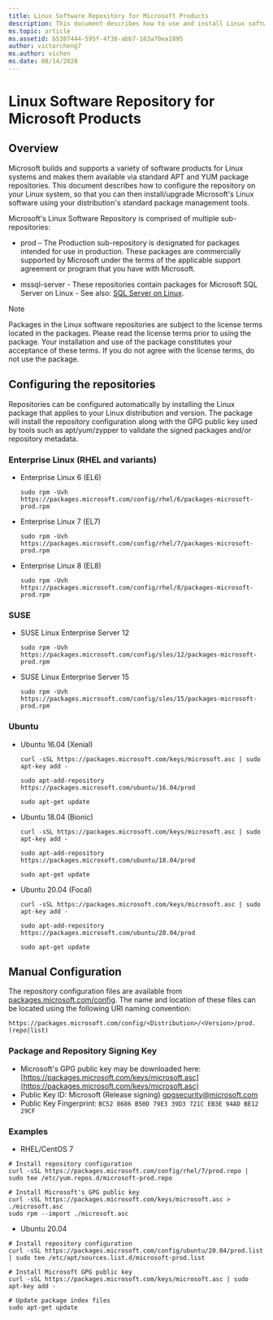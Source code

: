 ```yaml
---
title: Linux Software Repository for Microsoft Products
description: This document describes how to use and install Linux software packages for Microsoft products.
ms.topic: article
ms.assetid: b5387444-595f-4f38-abb7-163a70ea1895
author: victorcheng7
ms.author: vichen
ms.date: 08/14/2020
---
```


# Linux Software Repository for Microsoft Products

## Overview

Microsoft builds and supports a variety of software products for Linux systems and makes them available via standard APT and YUM package repositories. This document describes how to configure the repository on your Linux system, so that you can then install/upgrade Microsoft's Linux software using your distribution's standard package management tools.

Microsoft's Linux Software Repository is comprised of multiple sub-repositories:

 - prod – The Production sub-repository is designated for packages intended for use in production. These packages are commercially supported by Microsoft under the terms of the applicable support agreement or program that you have with Microsoft.

 - mssql-server - These repositories contain packages for Microsoft SQL Server on Linux - See also: [SQL Server on Linux](https://www.microsoft.com/sql-server/sql-server-vnext-including-Linux).

> [!NOTE]
> Packages in the Linux software repositories are subject to the license terms located in the packages. Please read the license terms prior to using the package. Your installation and use of the package constitutes your acceptance of these terms. If you do not agree with the license terms, do not use the package.

## Configuring the repositories

Repositories can be configured automatically by installing the Linux package that applies to your Linux distribution and version. The package will install the repository configuration along with the GPG public key used by tools such as apt/yum/zypper to validate the signed packages and/or repository metadata.

### Enterprise Linux (RHEL and variants)

 - Enterprise Linux 6 (EL6)<p>`sudo rpm -Uvh https://packages.microsoft.com/config/rhel/6/packages-microsoft-prod.rpm`

 - Enterprise Linux 7 (EL7)<p>`sudo rpm -Uvh https://packages.microsoft.com/config/rhel/7/packages-microsoft-prod.rpm`

 - Enterprise Linux 8 (EL8)<p>`sudo rpm -Uvh https://packages.microsoft.com/config/rhel/8/packages-microsoft-prod.rpm`

### SUSE

 - SUSE Linux Enterprise Server 12<p>`sudo rpm -Uvh https://packages.microsoft.com/config/sles/12/packages-microsoft-prod.rpm`

 - SUSE Linux Enterprise Server 15<p>`sudo rpm -Uvh https://packages.microsoft.com/config/sles/15/packages-microsoft-prod.rpm`

### Ubuntu

 - Ubuntu 16.04 (Xenial)<p>`curl -sSL https://packages.microsoft.com/keys/microsoft.asc | sudo apt-key add -`<p>`sudo apt-add-repository https://packages.microsoft.com/ubuntu/16.04/prod`<p>`sudo apt-get update`

 - Ubuntu 18.04 (Bionic)<p>`curl -sSL https://packages.microsoft.com/keys/microsoft.asc | sudo apt-key add -`<p>`sudo apt-add-repository https://packages.microsoft.com/ubuntu/18.04/prod`<p>`sudo apt-get update`

 - Ubuntu 20.04 (Focal)<p>`curl -sSL https://packages.microsoft.com/keys/microsoft.asc | sudo apt-key add -`<p>`sudo apt-add-repository https://packages.microsoft.com/ubuntu/20.04/prod`<p>`sudo apt-get update`

## Manual Configuration

The repository configuration files are available from [packages.microsoft.com/config](https://packages.microsoft.com/config/). The name and location of these files can be located using the following URI naming convention:

`https://packages.microsoft.com/config/<Distribution>/<Version>/prod.(repo|list)`

### Package and Repository Signing Key

- Microsoft's GPG public key may be downloaded here: [https://packages.microsoft.com/keys/microsoft.asc](https://packages.microsoft.com/keys/microsoft.asc)
- Public Key ID: Microsoft (Release signing) <gpgsecurity@microsoft.com>
- Public Key Fingerprint: `BC52 8686 B50D 79E3 39D3 721C EB3E 94AD BE12 29CF`

### Examples

 - RHEL/CentOS 7

```
# Install repository configuration
curl -sSL https://packages.microsoft.com/config/rhel/7/prod.repo | sudo tee /etc/yum.repos.d/microsoft-prod.repo

# Install Microsoft's GPG public key
curl -sSL https://packages.microsoft.com/keys/microsoft.asc > ./microsoft.asc
sudo rpm --import ./microsoft.asc
```

 - Ubuntu 20.04

```
# Install repository configuration
curl -sSL https://packages.microsoft.com/config/ubuntu/20.04/prod.list | sudo tee /etc/apt/sources.list.d/microsoft-prod.list

# Install Microsoft GPG public key
curl -sSL https://packages.microsoft.com/keys/microsoft.asc | sudo apt-key add -

# Update package index files
sudo apt-get update
```
